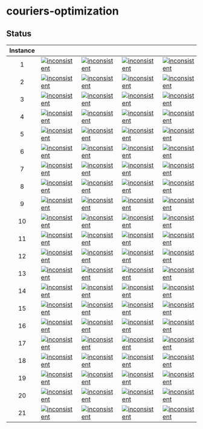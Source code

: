 # couriers-optimization


## Status
<!-- Do NOT remove the comments below -->
<!-- begin-status -->
| Instance |  |  |  |  |
|:-:| ---|---|---|---|
| 1 | [![inconsistent](https://img.shields.io/badge/CP-Inconsistent-red)](https://img.shields.io/badge/CP-Inconsistent-red) | [![inconsistent](https://img.shields.io/badge/SAT-Inconsistent-red)](https://img.shields.io/badge/SAT-Inconsistent-red) | [![inconsistent](https://img.shields.io/badge/SMT-Inconsistent-red)](https://img.shields.io/badge/SMT-Inconsistent-red) | [![inconsistent](https://img.shields.io/badge/MILP-Inconsistent-red)](https://img.shields.io/badge/MILP-Inconsistent-red) | 
| 2 | [![inconsistent](https://img.shields.io/badge/CP-Inconsistent-red)](https://img.shields.io/badge/CP-Inconsistent-red) | [![inconsistent](https://img.shields.io/badge/SAT-Inconsistent-red)](https://img.shields.io/badge/SAT-Inconsistent-red) | [![inconsistent](https://img.shields.io/badge/SMT-Inconsistent-red)](https://img.shields.io/badge/SMT-Inconsistent-red) | [![inconsistent](https://img.shields.io/badge/MILP-Inconsistent-red)](https://img.shields.io/badge/MILP-Inconsistent-red) | 
| 3 | [![inconsistent](https://img.shields.io/badge/CP-Inconsistent-red)](https://img.shields.io/badge/CP-Inconsistent-red) | [![inconsistent](https://img.shields.io/badge/SAT-Inconsistent-red)](https://img.shields.io/badge/SAT-Inconsistent-red) | [![inconsistent](https://img.shields.io/badge/SMT-Inconsistent-red)](https://img.shields.io/badge/SMT-Inconsistent-red) | [![inconsistent](https://img.shields.io/badge/MILP-Inconsistent-red)](https://img.shields.io/badge/MILP-Inconsistent-red) | 
| 4 | [![inconsistent](https://img.shields.io/badge/CP-Inconsistent-red)](https://img.shields.io/badge/CP-Inconsistent-red) | [![inconsistent](https://img.shields.io/badge/SAT-Inconsistent-red)](https://img.shields.io/badge/SAT-Inconsistent-red) | [![inconsistent](https://img.shields.io/badge/SMT-Inconsistent-red)](https://img.shields.io/badge/SMT-Inconsistent-red) | [![inconsistent](https://img.shields.io/badge/MILP-Inconsistent-red)](https://img.shields.io/badge/MILP-Inconsistent-red) | 
| 5 | [![inconsistent](https://img.shields.io/badge/CP-Inconsistent-red)](https://img.shields.io/badge/CP-Inconsistent-red) | [![inconsistent](https://img.shields.io/badge/SAT-Inconsistent-red)](https://img.shields.io/badge/SAT-Inconsistent-red) | [![inconsistent](https://img.shields.io/badge/SMT-Inconsistent-red)](https://img.shields.io/badge/SMT-Inconsistent-red) | [![inconsistent](https://img.shields.io/badge/MILP-Inconsistent-red)](https://img.shields.io/badge/MILP-Inconsistent-red) | 
| 6 | [![inconsistent](https://img.shields.io/badge/CP-Inconsistent-red)](https://img.shields.io/badge/CP-Inconsistent-red) | [![inconsistent](https://img.shields.io/badge/SAT-Inconsistent-red)](https://img.shields.io/badge/SAT-Inconsistent-red) | [![inconsistent](https://img.shields.io/badge/SMT-Inconsistent-red)](https://img.shields.io/badge/SMT-Inconsistent-red) | [![inconsistent](https://img.shields.io/badge/MILP-Inconsistent-red)](https://img.shields.io/badge/MILP-Inconsistent-red) | 
| 7 | [![inconsistent](https://img.shields.io/badge/CP-Inconsistent-red)](https://img.shields.io/badge/CP-Inconsistent-red) | [![inconsistent](https://img.shields.io/badge/SAT-Inconsistent-red)](https://img.shields.io/badge/SAT-Inconsistent-red) | [![inconsistent](https://img.shields.io/badge/SMT-Inconsistent-red)](https://img.shields.io/badge/SMT-Inconsistent-red) | [![inconsistent](https://img.shields.io/badge/MILP-Inconsistent-red)](https://img.shields.io/badge/MILP-Inconsistent-red) | 
| 8 | [![inconsistent](https://img.shields.io/badge/CP-Inconsistent-red)](https://img.shields.io/badge/CP-Inconsistent-red) | [![inconsistent](https://img.shields.io/badge/SAT-Inconsistent-red)](https://img.shields.io/badge/SAT-Inconsistent-red) | [![inconsistent](https://img.shields.io/badge/SMT-Inconsistent-red)](https://img.shields.io/badge/SMT-Inconsistent-red) | [![inconsistent](https://img.shields.io/badge/MILP-Inconsistent-red)](https://img.shields.io/badge/MILP-Inconsistent-red) | 
| 9 | [![inconsistent](https://img.shields.io/badge/CP-Inconsistent-red)](https://img.shields.io/badge/CP-Inconsistent-red) | [![inconsistent](https://img.shields.io/badge/SAT-Inconsistent-red)](https://img.shields.io/badge/SAT-Inconsistent-red) | [![inconsistent](https://img.shields.io/badge/SMT-Inconsistent-red)](https://img.shields.io/badge/SMT-Inconsistent-red) | [![inconsistent](https://img.shields.io/badge/MILP-Inconsistent-red)](https://img.shields.io/badge/MILP-Inconsistent-red) | 
| 10 | [![inconsistent](https://img.shields.io/badge/CP-Inconsistent-red)](https://img.shields.io/badge/CP-Inconsistent-red) | [![inconsistent](https://img.shields.io/badge/SAT-Inconsistent-red)](https://img.shields.io/badge/SAT-Inconsistent-red) | [![inconsistent](https://img.shields.io/badge/SMT-Inconsistent-red)](https://img.shields.io/badge/SMT-Inconsistent-red) | [![inconsistent](https://img.shields.io/badge/MILP-Inconsistent-red)](https://img.shields.io/badge/MILP-Inconsistent-red) | 
| 11 | [![inconsistent](https://img.shields.io/badge/CP-Inconsistent-red)](https://img.shields.io/badge/CP-Inconsistent-red) | [![inconsistent](https://img.shields.io/badge/SAT-Inconsistent-red)](https://img.shields.io/badge/SAT-Inconsistent-red) | [![inconsistent](https://img.shields.io/badge/SMT-Inconsistent-red)](https://img.shields.io/badge/SMT-Inconsistent-red) | [![inconsistent](https://img.shields.io/badge/MILP-Inconsistent-red)](https://img.shields.io/badge/MILP-Inconsistent-red) | 
| 12 | [![inconsistent](https://img.shields.io/badge/CP-Inconsistent-red)](https://img.shields.io/badge/CP-Inconsistent-red) | [![inconsistent](https://img.shields.io/badge/SAT-Inconsistent-red)](https://img.shields.io/badge/SAT-Inconsistent-red) | [![inconsistent](https://img.shields.io/badge/SMT-Inconsistent-red)](https://img.shields.io/badge/SMT-Inconsistent-red) | [![inconsistent](https://img.shields.io/badge/MILP-Inconsistent-red)](https://img.shields.io/badge/MILP-Inconsistent-red) | 
| 13 | [![inconsistent](https://img.shields.io/badge/CP-Inconsistent-red)](https://img.shields.io/badge/CP-Inconsistent-red) | [![inconsistent](https://img.shields.io/badge/SAT-Inconsistent-red)](https://img.shields.io/badge/SAT-Inconsistent-red) | [![inconsistent](https://img.shields.io/badge/SMT-Inconsistent-red)](https://img.shields.io/badge/SMT-Inconsistent-red) | [![inconsistent](https://img.shields.io/badge/MILP-Inconsistent-red)](https://img.shields.io/badge/MILP-Inconsistent-red) | 
| 14 | [![inconsistent](https://img.shields.io/badge/CP-Inconsistent-red)](https://img.shields.io/badge/CP-Inconsistent-red) | [![inconsistent](https://img.shields.io/badge/SAT-Inconsistent-red)](https://img.shields.io/badge/SAT-Inconsistent-red) | [![inconsistent](https://img.shields.io/badge/SMT-Inconsistent-red)](https://img.shields.io/badge/SMT-Inconsistent-red) | [![inconsistent](https://img.shields.io/badge/MILP-Inconsistent-red)](https://img.shields.io/badge/MILP-Inconsistent-red) | 
| 15 | [![inconsistent](https://img.shields.io/badge/CP-Inconsistent-red)](https://img.shields.io/badge/CP-Inconsistent-red) | [![inconsistent](https://img.shields.io/badge/SAT-Inconsistent-red)](https://img.shields.io/badge/SAT-Inconsistent-red) | [![inconsistent](https://img.shields.io/badge/SMT-Inconsistent-red)](https://img.shields.io/badge/SMT-Inconsistent-red) | [![inconsistent](https://img.shields.io/badge/MILP-Inconsistent-red)](https://img.shields.io/badge/MILP-Inconsistent-red) | 
| 16 | [![inconsistent](https://img.shields.io/badge/CP-Inconsistent-red)](https://img.shields.io/badge/CP-Inconsistent-red) | [![inconsistent](https://img.shields.io/badge/SAT-Inconsistent-red)](https://img.shields.io/badge/SAT-Inconsistent-red) | [![inconsistent](https://img.shields.io/badge/SMT-Inconsistent-red)](https://img.shields.io/badge/SMT-Inconsistent-red) | [![inconsistent](https://img.shields.io/badge/MILP-Inconsistent-red)](https://img.shields.io/badge/MILP-Inconsistent-red) | 
| 17 | [![inconsistent](https://img.shields.io/badge/CP-Inconsistent-red)](https://img.shields.io/badge/CP-Inconsistent-red) | [![inconsistent](https://img.shields.io/badge/SAT-Inconsistent-red)](https://img.shields.io/badge/SAT-Inconsistent-red) | [![inconsistent](https://img.shields.io/badge/SMT-Inconsistent-red)](https://img.shields.io/badge/SMT-Inconsistent-red) | [![inconsistent](https://img.shields.io/badge/MILP-Inconsistent-red)](https://img.shields.io/badge/MILP-Inconsistent-red) | 
| 18 | [![inconsistent](https://img.shields.io/badge/CP-Inconsistent-red)](https://img.shields.io/badge/CP-Inconsistent-red) | [![inconsistent](https://img.shields.io/badge/SAT-Inconsistent-red)](https://img.shields.io/badge/SAT-Inconsistent-red) | [![inconsistent](https://img.shields.io/badge/SMT-Inconsistent-red)](https://img.shields.io/badge/SMT-Inconsistent-red) | [![inconsistent](https://img.shields.io/badge/MILP-Inconsistent-red)](https://img.shields.io/badge/MILP-Inconsistent-red) | 
| 19 | [![inconsistent](https://img.shields.io/badge/CP-Inconsistent-red)](https://img.shields.io/badge/CP-Inconsistent-red) | [![inconsistent](https://img.shields.io/badge/SAT-Inconsistent-red)](https://img.shields.io/badge/SAT-Inconsistent-red) | [![inconsistent](https://img.shields.io/badge/SMT-Inconsistent-red)](https://img.shields.io/badge/SMT-Inconsistent-red) | [![inconsistent](https://img.shields.io/badge/MILP-Inconsistent-red)](https://img.shields.io/badge/MILP-Inconsistent-red) | 
| 20 | [![inconsistent](https://img.shields.io/badge/CP-Inconsistent-red)](https://img.shields.io/badge/CP-Inconsistent-red) | [![inconsistent](https://img.shields.io/badge/SAT-Inconsistent-red)](https://img.shields.io/badge/SAT-Inconsistent-red) | [![inconsistent](https://img.shields.io/badge/SMT-Inconsistent-red)](https://img.shields.io/badge/SMT-Inconsistent-red) | [![inconsistent](https://img.shields.io/badge/MILP-Inconsistent-red)](https://img.shields.io/badge/MILP-Inconsistent-red) | 
| 21 | [![inconsistent](https://img.shields.io/badge/CP-Inconsistent-red)](https://img.shields.io/badge/CP-Inconsistent-red) | [![inconsistent](https://img.shields.io/badge/SAT-Inconsistent-red)](https://img.shields.io/badge/SAT-Inconsistent-red) | [![inconsistent](https://img.shields.io/badge/SMT-Inconsistent-red)](https://img.shields.io/badge/SMT-Inconsistent-red) | [![inconsistent](https://img.shields.io/badge/MILP-Inconsistent-red)](https://img.shields.io/badge/MILP-Inconsistent-red) | 

<!-- end-status -->